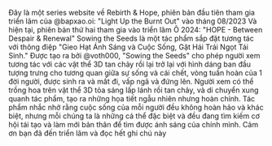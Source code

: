 Đây là một series website về Rebirth & Hope, phiên bản đầu tiên tham gia triển lãm của @bapxao.oi: "Light Up the Burnt Out" vào tháng 08/2023 Và hiện tại, phiên bản thứ hai tham gia vào triển lãm Ô 2024: "HOPE - Between Despair & Renewal" Sowing the Seeds là một tác phẩm sắp đặt tương tác với thông điệp "Gieo Hạt Ánh Sáng và Cuộc Sống, Gặt Hái Trái Ngọt Tái Sinh." Được tạo ra bởi @voth000, "Sowing the Seeds" cho phép người xem tương tác với các vật thể 3D tan chảy rồi lại trở lại với hình dáng ban đầu tượng trưng cho tương quan giữa sự sống và cái chết, vòng tuần hoàn của 1 đời người, được sinh ra và mất đi, vấp ngã và đứng lên. Người xem có thể trồng hoa trên vật thể 3D tỏa sáng lấp lánh rồi tan chảy, và di chuyển xung quanh tác phẩm, tạo ra những họa tiết ngẫu nhiên nhưng hoàn chỉnh. Tác phẩm nhắc nhở rằng cuộc sống của mỗi người đều không hoàn hảo và khác biệt,  nhưng mỗi chúng ta là những cá thể đặc biệt và đều đang tìm kiếm cơ hội tái tạo và làm mới bản thân để tìm được ánh sáng của chính mình.
   Cảm ơn bạn đã đến triển lãm và đọc hết ghi chú này
   
